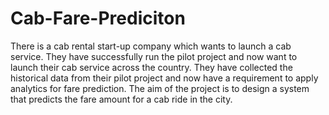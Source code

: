 # Cab-Fare-Prediciton
There is a cab rental start-up company which wants to launch a cab service. They have successfully run the pilot project and now want to launch their cab service across the country. They have collected the historical data from their pilot project and now have a requirement to apply analytics for fare prediction. The aim of the project is to design a system that predicts the fare amount for a cab ride in the city.
